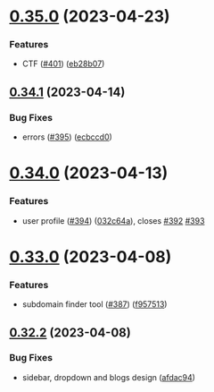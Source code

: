 # [0.35.0](https://github.com/thecyberworld/thecyberhub.org/compare/v0.34.1...v0.35.0) (2023-04-23)


### Features

* CTF ([#401](https://github.com/thecyberworld/thecyberhub.org/issues/401)) ([eb28b07](https://github.com/thecyberworld/thecyberhub.org/commit/eb28b0700961546369ee1e4f01a2bfb007d8535a))



## [0.34.1](https://github.com/thecyberworld/thecyberhub.org/compare/v0.34.0...v0.34.1) (2023-04-14)


### Bug Fixes

* errors ([#395](https://github.com/thecyberworld/thecyberhub.org/issues/395)) ([ecbccd0](https://github.com/thecyberworld/thecyberhub.org/commit/ecbccd034562af1959ed33f49459c34f00155942))



# [0.34.0](https://github.com/thecyberworld/thecyberhub.org/compare/v0.33.0...v0.34.0) (2023-04-13)


### Features

* user profile  ([#394](https://github.com/thecyberworld/thecyberhub.org/issues/394)) ([032c64a](https://github.com/thecyberworld/thecyberhub.org/commit/032c64aae08210d6f2770197ba149c3a31e98160)), closes [#392](https://github.com/thecyberworld/thecyberhub.org/issues/392) [#393](https://github.com/thecyberworld/thecyberhub.org/issues/393)



# [0.33.0](https://github.com/thecyberworld/thecyberhub.org/compare/v0.32.2...v0.33.0) (2023-04-08)


### Features

* subdomain finder tool ([#387](https://github.com/thecyberworld/thecyberhub.org/issues/387)) ([f957513](https://github.com/thecyberworld/thecyberhub.org/commit/f95751368a7757de045dd54e5739e994cd4a95d9))



## [0.32.2](https://github.com/thecyberworld/thecyberhub.org/compare/v0.32.1...v0.32.2) (2023-04-08)


### Bug Fixes

* sidebar, dropdown and blogs design ([afdac94](https://github.com/thecyberworld/thecyberhub.org/commit/afdac94d3d5a2924d9ee79071f31f5bee26b32b9))



